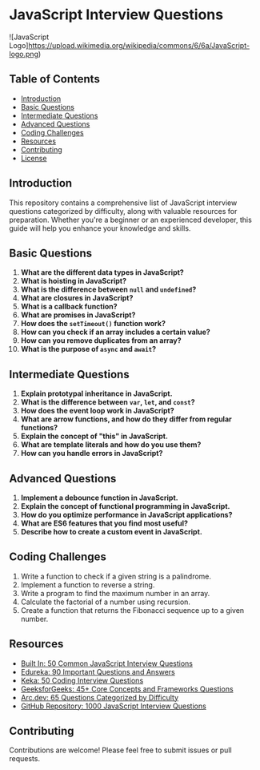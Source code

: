 # JavaScript Interview Questions

![JavaScript Logo]https://upload.wikimedia.org/wikipedia/commons/6/6a/JavaScript-logo.png)

## Table of Contents
- [Introduction](#introduction)
- [Basic Questions](#basic-questions)
- [Intermediate Questions](#intermediate-questions)
- [Advanced Questions](#advanced-questions)
- [Coding Challenges](#coding-challenges)
- [Resources](#resources)
- [Contributing](#contributing)
- [License](#license)

## Introduction
This repository contains a comprehensive list of JavaScript interview questions categorized by difficulty, along with valuable resources for preparation. Whether you're a beginner or an experienced developer, this guide will help you enhance your knowledge and skills.

## Basic Questions
1. **What are the different data types in JavaScript?**
2. **What is hoisting in JavaScript?**
3. **What is the difference between `null` and `undefined`?**
4. **What are closures in JavaScript?**
5. **What is a callback function?**
6. **What are promises in JavaScript?**
7. **How does the `setTimeout()` function work?**
8. **How can you check if an array includes a certain value?**
9. **How can you remove duplicates from an array?**
10. **What is the purpose of `async` and `await`?**

## Intermediate Questions
1. **Explain prototypal inheritance in JavaScript.**
2. **What is the difference between `var`, `let`, and `const`?**
3. **How does the event loop work in JavaScript?**
4. **What are arrow functions, and how do they differ from regular functions?**
5. **Explain the concept of "this" in JavaScript.**
6. **What are template literals and how do you use them?**
7. **How can you handle errors in JavaScript?**

## Advanced Questions
1. **Implement a debounce function in JavaScript.**
2. **Explain the concept of functional programming in JavaScript.**
3. **How do you optimize performance in JavaScript applications?**
4. **What are ES6 features that you find most useful?**
5. **Describe how to create a custom event in JavaScript.**

## Coding Challenges
1. Write a function to check if a given string is a palindrome.
2. Implement a function to reverse a string.
3. Write a program to find the maximum number in an array.
4. Calculate the factorial of a number using recursion.
5. Create a function that returns the Fibonacci sequence up to a given number.

## Resources
- [Built In: 50 Common JavaScript Interview Questions](https://builtin.com/software-engineering-perspectives/javascript-interview-questions)
- [Edureka: 90 Important Questions and Answers](https://www.edureka.co/blog/javascript-interview-questions/)
- [Keka: 50 Coding Interview Questions](https://www.keka.com/blog/javascript-interview-questions/)
- [GeeksforGeeks: 45+ Core Concepts and Frameworks Questions](https://www.geeksforgeeks.org/javascript-interview-questions/)
- [Arc.dev: 65 Questions Categorized by Difficulty](https://arc.dev/learn/javascript-interview-questions)
- [GitHub Repository: 1000 JavaScript Interview Questions](https://github.com/RichardLitt/standard-readme)

## Contributing
Contributions are welcome! Please feel free to submit issues or pull requests.



